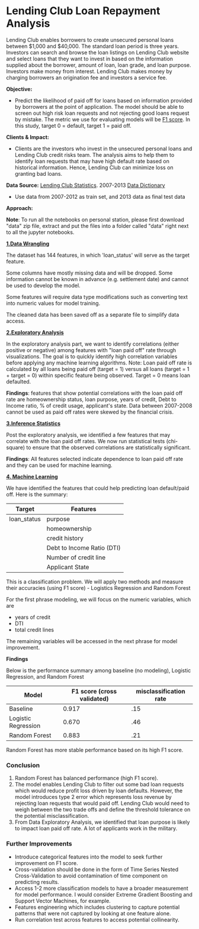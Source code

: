 # Lending Club Loan Repayment Analysis


Lending Club enables borrowers to create unsecured personal loans between $1,000 and $40,000. The standard loan period is three years. Investors can search and browse the loan listings on Lending Club website and select loans that they want to invest in based on the information supplied about the borrower, amount of loan, loan grade, and loan purpose. Investors make money from interest. Lending Club makes money by charging borrowers an origination fee and investors a service fee.

**Objective:** 
- Predict the likelihood of paid off for loans based on information provided by borrowers at the point of application. The model should be able to screen out high risk loan requests and not rejecting good loans request by mistake. The metric we use for evaluating models will be [F1 score](https://en.wikipedia.org/wiki/F1_score). In this study, target 0 = default, target 1 = paid off.


**Clients & Impact:** 
- Clients are the investors who invest in the unsecured personal loans and Lending Club credit risks team. The analysis aims to help them to identify loan requests that may have high default rate based on historical information. Hence, Lending Club can minimize loss on granting bad loans.

**Data Source:** [Lending Club Statistics](https://www.lendingclub.com/info/download-data.action). 2007-2013 [Data Dictionary](https://github.com/sittingman/lending_repayment/blob/master/data_dict.ipynb)
- Use data from 2007-2012 as train set, and 2013 data as final test data

**Approach:**


**Note**: To run all the notebooks on personal station, please first download "data" zip file, extract and put the files into a folder called "data" right next to all the jupyter notebooks.

[**1.Data Wrangling**](https://github.com/sittingman/lending_repayment/blob/master/data_wrangling.ipynb)

The dataset has 144 features, in which 'loan_status' will serve as the target feature.

Some columns have mostly missing data and will be dropped. Some information cannot be known in advance (e.g. settlement date) and cannot be used to develop the model.

Some features will require data type modifications such as converting text into numeric values for model training.

The cleaned data has been saved off as a separate file to simplify data access.



[**2.Exploratory Analysis**](https://github.com/sittingman/lending_repayment/blob/master/data_exploratory.ipynb)

In the exploratory analysis part, we want to identify correlations (either positive or negative) among features with "loan paid off" rate through visualizations. The goal is to quickly identify high correlation variables before applying any machine learning algorithms. Note: Loan paid off rate is calculated by all loans being paid off (target = 1) versus all loans (target = 1 + target = 0) within specific feature being observed. Target = 0 means loan defaulted.

**Findings**: features that show potential correlations with the loan paid off rate are homeownership status, loan purpose, years of credit, Debt to Income ratio, % of credit usage, applicant's state. Data between 2007-2008 cannot be used as paid off rates were skewed by the financial crisis.

[**3.Inference Statistics**](https://github.com/sittingman/lending_repayment/blob/master/inference_stat.ipynb)

Post the exploratory analysis, we identified a few features that may correlate with the loan paid off rates. We now run statistical tests (chi-square) to ensure that the observed correlations are statistically significant.

**Findings**: All features selected indicate dependence to loan paid off rate and they can be used for machine learning.

[**4. Machine Learning**](https://github.com/sittingman/lending_repayment/blob/master/machine_learning.ipynb)

We have identified the features that could help predicting loan default/paid off.
Here is the summary:

| Target | Features |
| ------ | -------- |
|loan_status| purpose |
|           | homeownership|
|           | credit history |
|           | Debt to Income Ratio (DTI)|
|           | Number of credit line |
|           | Applicant State |


This is a classification problem. We will apply two methods and measure their accuracies (using F1 score) - Logistics Regression and Random Forest

For the first phrase modeling, we will focus on the numeric variables, which are 
- years of credit
- DTI
- total credit lines

The remaining variables will be accessed in the next phrase for model improvement.

**Findings**

Below is the performance summary among baseline (no modeling), Logistic Regression, and Random Forest

|Model | F1 score (cross validated)| misclassification rate |
|----- | -------|------|
|Baseline | 0.917| .15 |
|Logistic Regression | 0.670 | .46 |
|Random Forest | 0.883 | .21 |

Random Forest has more stable performance based on its high F1 score.

### Conclusion

1. Random Forest has balanced performance (high F1 score). 
2. The model enables Lending Club to filter out some bad loan requests which would reduce profit loss driven by loan defaults. However, the model introduces type 2 error which represents loss revenue by rejecting loan requests that would paid off. Lending Club would need to weigh between the two trade offs and define the threshold tolerance on the potential misclassification. 
2. From Data Exploratory Analysis, we identified that loan purpose is likely to impact loan paid off rate. A lot of applicants work in the military.

### Further Improvements

- Introduce categorical features into the model to seek further improvement on F1 score.
- Cross-validation should be done in the form of Time Series Nested Cross-Validation to avoid contamination of time component on predicting results.
- Access 1-2 more classification models to have a broader measurement for model performance. I would consider Extreme Gradient Boosting and Support Vector Machines, for example.
- Features engineering which includes clustering to capture potential patterns that were not captured by looking at one feature alone.
- Run correlation test across features to access potential collinearity.


